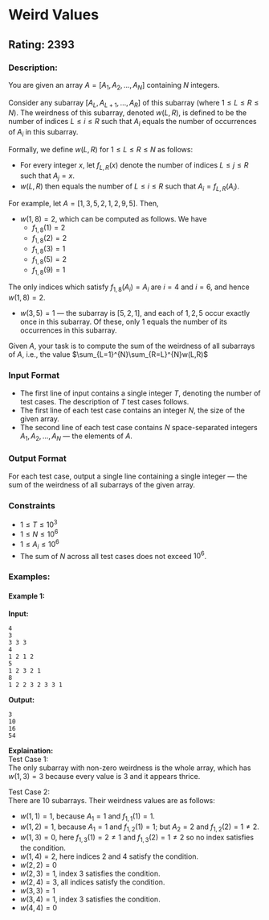 # Weird Values
## Rating: 2393
### Description:
You are given an array $A = [A_1, A_2, \ldots, A_N]$ containing $N$ integers.

Consider any subarray $[A_L, A_{L+1}, \ldots, A_R]$ of this subarray (where $1 \le L \le R \le N$). The weirdness of this subarray, denoted $w(L, R)$, is defined to be the number of indices $L \le i \le R$ such that $A_i$ equals the number of occurrences of $A_i$ in this subarray.

Formally, we define $w(L, R)$ for $1 \le L \le R \le N$ as follows:

* For every integer $x$, let $f_{L,R}(x)$ denote the number of indices $L \le j \le R$ such that $A_j = x$.
* $w(L, R)$ then equals the number of $L \le i \le R$ such that $A_i = f_{L,R}(A_i)$.

For example, let $A = [1,3,5,2,1,2,9,5]$. Then,

* $w(1,8) = 2$, which can be computed as follows. We have
    * $f_{1,8}(1) = 2$
    * $f_{1,8}(2) = 2$
    * $f_{1,8}(3) = 1$
    * $f_{1,8}(5) = 2$
    * $f_{1,8}(9) = 1$

The only indices which satisfy $f_{1,8}(A_i) = A_i$ are $i=4$ and $i=6$, and hence $w(1,8) = 2$.

* $w(3,5) = 1$ — the subarray is $[5, 2, 1]$, and each of $1, 2, 5$ occur exactly once in this subarray. Of these, only $1$ equals the number of its occurrences in this subarray.

Given $A$, your task is to compute the sum of the weirdness of all subarrays of $A$, i.e., the value $\sum_{L=1}^{N}\sum_{R=L}^{N}w(L,R)$

### Input Format

*   The first line of input contains a single integer $T$, denoting the number of test cases. The description of $T$ test cases follows.
*   The first line of each test case contains an integer $N$, the size of the given array.
*   The second line of each test case contains $N$ space-separated integers $A_1, A_2, \dots, A_N$ — the elements of $A$.

### Output Format

For each test case, output a single line containing a single integer — the sum of the weirdness of all subarrays of the given array.

### Constraints

*   $1 \le T \le 10^3$
*   $1 \le N \le 10^6$
*   $1 \le A_i \le 10^6$
*   The sum of $N$ across all test cases does not exceed $10^6$.

### Examples:
#### Example 1:
**Input:**
```
4
3
3 3 3
4
1 2 1 2
5
1 2 3 2 1
8
1 2 2 3 2 3 3 1
```
**Output:**
```
3
10
16
54
```
**Explaination:**  
Test Case 1:  
The only subarray with non-zero weirdness is the whole array, which has $w(1,3) = 3$ because every value is 3 and it appears thrice.

Test Case 2:  
There are 10 subarrays. Their weirdness values are as follows:
* $w(1,1) = 1$, because $A_1 = 1$ and $f_{1,1}(1) = 1$.
* $w(1,2) = 1$, because $A_1 = 1$ and $f_{1,2}(1) = 1$; but $A_2 = 2$ and $f_{1,2}(2) = 1 \neq 2$.
* $w(1,3) = 0$, here $f_{1,3}(1) = 2 \neq 1$ and $f_{1,3}(2) = 1 \neq 2$ so no index satisfies the condition.
* $w(1,4) = 2$, here indices 2 and 4 satisfy the condition.
* $w(2,2) = 0$
* $w(2,3) = 1$, index 3 satisfies the condition.
* $w(2,4) = 3$, all indices satisfy the condition.
* $w(3,3) = 1$
* $w(3,4) = 1$, index 3 satisfies the condition.
* $w(4,4) = 0$